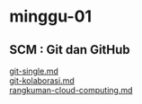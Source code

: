 <h1>minggu-01</h1>
<h2>SCM : Git dan GitHub</h2>
<a href="https://github.com/nikhwanbs/tekn-cloud-computing/blob/master/minggu-01/git-single.md">git-single.md</a><br>
<a href="https://github.com/nikhwanbs/tekn-cloud-computing/blob/master/minggu-01/git-kolaborasi.md">git-kolaborasi.md</a><br>
<a href="https://github.com/nikhwanbs/tekn-cloud-computing/blob/master/minggu-01/rangkuman-cloud-computing.md">rangkuman-cloud-computing.md</a>
